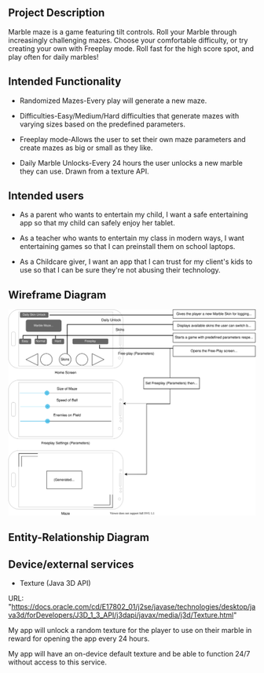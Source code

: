 ## Project Description

Marble maze is a game featuring tilt controls. Roll your Marble through increasingly challenging mazes. Choose your comfortable difficulty, or try creating your own with Freeplay mode. Roll fast for the high score spot, and play often for daily marbles!

## Intended Functionality

* Randomized Mazes-Every play will generate a new maze.

* Difficulties-Easy/Medium/Hard difficulties that generate mazes with varying sizes based on the predefined parameters.

* Freeplay mode-Allows the user to set their own maze parameters and create mazes as big or small as they like.

* Daily Marble Unlocks-Every 24 hours the user unlocks a new marble they can use. Drawn from a texture API.

## Intended users

* As a parent who wants to entertain my child, I want a safe entertaining app so that my child can safely enjoy her tablet.

* As a teacher who wants to entertain my class in modern ways, I want entertaining games so that I can preinstall them on school laptops.

* As a Childcare giver, I want an app that I can trust for my client's kids to use so that I can be sure they're not abusing their technology.

## Wireframe Diagram

[![Wireframe diagram](images/wireframe.svg)](pdf/wireframe.pdf)

## Entity-Relationship Diagram



## Device/external services

* Texture (Java 3D API)

URL: "https://docs.oracle.com/cd/E17802_01/j2se/javase/technologies/desktop/java3d/forDevelopers/J3D_1_3_API/j3dapi/javax/media/j3d/Texture.html"

My app will unlock a random texture for the player to use on their marble in reward for opening the app every 24 hours.

My app will have an on-device default texture and be able to function 24/7 without access to this service.